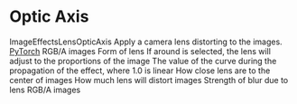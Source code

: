 # Optic Axis

<deflist type="narrow">
    <def title="Full Name">
        ImageEffectsLensOpticAxis
    </def>
    <def title="Description">
        Apply a camera lens distorting to the images.
    </def>
        <def title="Backend">
            <a href="Modules.md" anchor="pytorch" summary="Image processing with pure Tensor without transformations.">PyTorch</a>
        </def>
    <def title="Input Parameters">
        <deflist type="narrow">
            <def title="Images">
                RGB/A images
            </def>
            <def title="Lens Shape">
                Form of lens
            </def>
            <def title="Lens Edge">
                If around is selected, the lens will adjust to the proportions of the image
            </def>
            <def title="Lens Curvy">
                The value of the curve during the propagation of the effect, where 1.0 is linear
            </def>
            <def title="Lens Zoom">
                How close lens are to the center of images
            </def>
            <def title="lens Aperture">
                How much lens will distort images
            </def>
            <def title="Blur Intensity">
                Strength of blur due to lens
            </def>
        </deflist>
    </def>
    <def title="Output Parameters">
        <deflist type="narrow">
            <def title="Images">
                RGB/A images
            </def>
        </deflist>
    </def>
</deflist>
